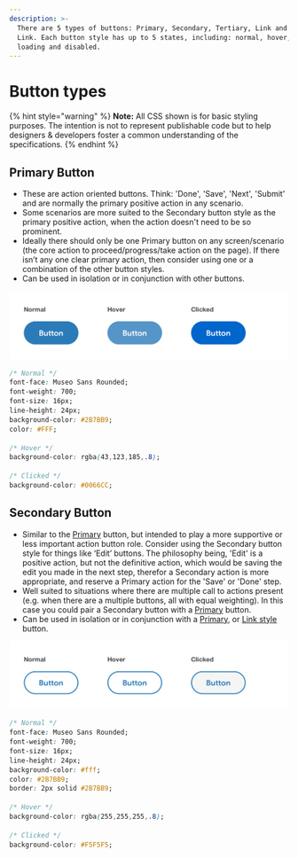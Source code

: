 ```yaml
---
description: >-
  There are 5 types of buttons: Primary, Secondary, Tertiary, Link and Icon &
  Link. Each button style has up to 5 states, including: normal, hover, active,
  loading and disabled.
---
```


# Button types

{% hint style="warning" %}
**Note:** All CSS shown is for basic styling purposes. The intention is not to represent publishable code but to help designers & developers foster a common understanding of the specifications.
{% endhint %}

## Primary Button

* These are action oriented buttons. Think: 'Done', 'Save', 'Next', 'Submit' and are normally the primary positive action in any scenario.
* Some scenarios are more suited to the Secondary button style as the primary positive action, when the action doesn't need to be so prominent.
* Ideally there should only be one Primary button on any screen/scenario \(the core action to proceed/progress/take action on the page\). If there isn’t any one clear primary action, then consider using one or a combination of the other button styles.
* Can be used in isolation or in conjunction with other buttons.

![](../.gitbook/assets/primary-button.png)

```css
/* Normal */
font-face: Museo Sans Rounded;
font-weight: 700;
font-size: 16px;
line-height: 24px;
background-color: #2B7BB9;
color: #FFF;

/* Hover */
background-color: rgba(43,123,185,.8);

/* Clicked */
background-color: #0066CC;
```

## Secondary Button

* Similar to the [Primary](http://plasma.guide/buttons/#primary-button) button, but intended to play a more supportive or less important action button role. Consider using the Secondary button style for things like ‘Edit’ buttons. The philosophy being, 'Edit' is a positive action, but not the definitive action, which would be saving the edit you made in the next step, therefor a Secondary action is more appropriate, and reserve a Primary action for the 'Save' or 'Done' step.
* Well suited to situations where there are multiple call to actions present \(e.g. when there are a multiple buttons, all with equal weighting\). In this case you could pair a Secondary button with a [Primary](http://plasma.guide/buttons/#primary-button) button.
* Can be used in isolation or in conjunction with a [Primary](http://plasma.guide/buttons/#primary-button), or [Link style](http://plasma.guide/buttons/#link-button) button.

![](../.gitbook/assets/secondary-button%20%281%29.png)

```css
/* Normal */
font-face: Museo Sans Rounded;
font-weight: 700;
font-size: 16px;
line-height: 24px;
background-color: #fff;
color: #2B7BB9;
border: 2px solid #2B7BB9;

/* Hover */
background-color: rgba(255,255,255,.8);

/* Clicked */
background-color: #F5F5F5;
```



